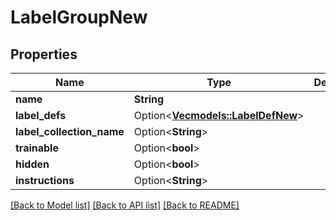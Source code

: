 # LabelGroupNew

## Properties

Name | Type | Description | Notes
------------ | ------------- | ------------- | -------------
**name** | **String** |  | 
**label_defs** | Option<[**Vec<models::LabelDefNew>**](LabelDefNew.md)> |  | [optional]
**label_collection_name** | Option<**String**> |  | [optional]
**trainable** | Option<**bool**> |  | [optional]
**hidden** | Option<**bool**> |  | [optional]
**instructions** | Option<**String**> |  | [optional]

[[Back to Model list]](../README.md#documentation-for-models) [[Back to API list]](../README.md#documentation-for-api-endpoints) [[Back to README]](../README.md)


